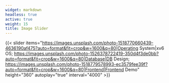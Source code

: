 ```yaml
---
widget: markdown
headless: true
active: true
weight: 15
title: Image Slider
---
```


{{< slider items="https://images.unsplash.com/photo-1518770660439-4636190af475?auto=format&fit=crop&w=1600&q=80|Operating System|xv6 OS; https://images.unsplash.com/photo-1526378722419-350d4f3de0bb?auto=format&fit=crop&w=1600&q=80|Database|DB Design; https://images.unsplash.com/photo-1518779578993-ec3579fee39f?auto=format&fit=crop&w=1600&q=80|Frontend|Frontend Demo" height="360" autoplay="true" interval="4000" >}}
